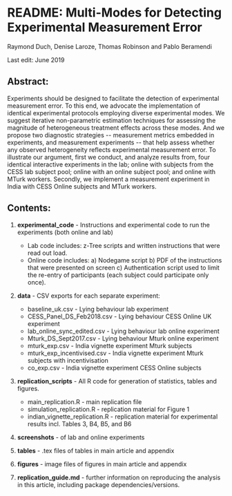 # README: Multi-Modes for Detecting Experimental Measurement Error

Raymond Duch, Denise Laroze, Thomas Robinson and Pablo Beramendi

Last edit: June 2019

## Abstract:
Experiments should be designed to facilitate the detection of experimental measurement error. To this end, we advocate the implementation of identical experimental protocols employing diverse experimental modes.  We suggest iterative non-parametric estimation techniques for assessing the magnitude of heterogeneous treatment effects across these modes.  And we propose two diagnostic strategies -- measurement metrics embedded in experiments, and measurement experiments -- that help assess whether any observed heterogeneity reflects experimental measurement error.  To illustrate our argument, first we conduct, and analyze results from, four identical interactive experiments in the lab; online with subjects from the CESS lab subject pool; online with an online subject pool; and online with MTurk workers. Secondly, we implement a measurement experiment in India with CESS Online subjects and MTurk workers.


## Contents:
1. **experimental_code** - Instructions and experimental code to run the experiments (both online and lab)
   * Lab code includes: z-Tree scripts and written instructions that were read out load.
   * Online code includes:
   a) Nodegame script
   b) PDF of the instructions that were presented on screen
   c) Authentication script used to limit the re-entry of participants (each subject could participate only once).
2. **data** - CSV exports for each separate experiment:
   * baseline_uk.csv - Lying behaviour lab experiment
   * CESS_Panel_DS_Feb2018.csv - Lying behaviour CESS Online UK experiment
   * lab_online_sync_edited.csv  - Lying behaviour lab online experiment
   * Mturk_DS_Sept2017.csv - Lying behaviour Mturk online experiment
   * mturk_exp.csv - India vignette experiment Mturk subjects
   * mturk_exp_incentivised.csv - India vignette experiment Mturk subjects with incentivisation
   * co_exp.csv - India vignette experiment CESS Online subjects

3. **replication_scripts** - All R code for generation of statistics, tables and figures.
   * main_replication.R - main replication file
   * simulation_replication.R -  replication material for Figure 1
   * indian_vignette_replication.R - replication material for experimental results incl. Tables 3, B4, B5, and B6
4. **screenshots** - of lab and online experiments
5. **tables** - .tex files of tables in main article and appendix
6. **figures** - image files of figures in main article and appendix
7. **replication_guide.md** - further information on reproducing the analysis in this article, including package dependencies/versions.
